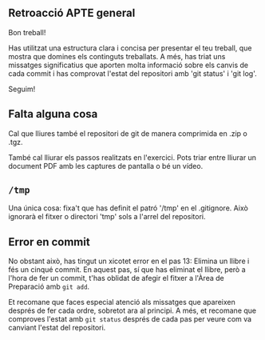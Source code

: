 ## Retroacció APTE general
Bon treball!

Has utilitzat una estructura clara i concisa per presentar el teu treball, que mostra que domines els continguts treballats.
A més, has triat uns missatges significatius que aporten molta informació sobre els canvis de cada commit i has comprovat l'estat del repositori amb 'git status' i 'git log'.

Seguim!


## Falta alguna cosa
Cal que lliures també el repositori de git de manera comprimida en .zip o .tgz.

També cal lliurar els passos realitzats en l'exercici.
Pots triar entre lliurar un document PDF amb les captures de pantalla o bé un vídeo.


## `/tmp`
Una única cosa: fixa't que has definit el patró '/tmp' en el .gitignore.
Això ignorarà el fitxer o directori 'tmp' sols a l'arrel del repositori.

## Error en commit
No obstant això, has tingut un xicotet error en el pas 13: Elimina un llibre i fés un cinqué commit.
En aquest pas, sí que has eliminat el llibre, però a l'hora de fer un commit,
t'has oblidat de afegir el fitxer a l'Àrea de Preparació amb `git add`.

Et recomane que faces especial atenció als missatges que apareixen després de fer cada ordre,
sobretot ara al principi. A més, et recomane que comproves l'estat amb `git status` després de cada pas per veure com va canviant l'estat del repositori.
